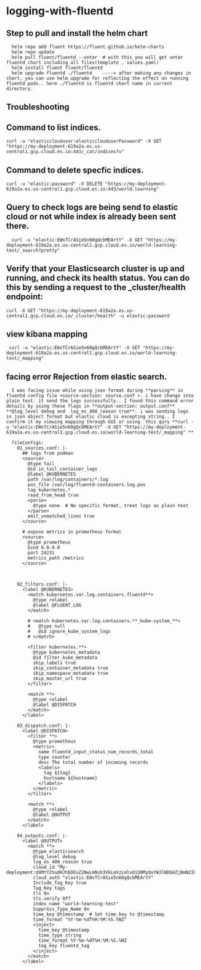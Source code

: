 # logging-with-fluentd

## Step to pull and install the helm chart

      helm repo add fluent https://fluent.github.io/helm-charts
      helm repo update
      helm pull fluent/fluentd --untar  # with this you will get untar fluentd chart including all files(template , values.yaml)
      helm install fluent fluent/fluentd
      helm upgrade fluentd ./fluentd    ----> after making any changes in chart, you can use helm upgrade for reflecting the effect on running fluentd pods.. here ./fluentd is fluentd chart name in current directory.
     


## Troubleshooting
## Command to list indices.

    curl -u "elasticclouduser:elasticclouduserPassword" -X GET "https://my-deployment-619a2a.es.us-central1.gcp.cloud.es.io:443/_cat/indices?v"

## Command to delete specfic indices.

    curl -u "elastic:password" -X DELETE "https://my-deployment-619a2a.es.us-central1.gcp.cloud.es.io:443/world-learning"

## Query to check logs are being send to elastic cloud or not while index is already been sent there.

      curl -u "elastic:EWsTCrASie5n60gQcbMEArtY" -X GET "https://my-deployment-619a2a.es.us-central1.gcp.cloud.es.io/world-learning-test/_search?pretty"

## Verify that your Elasticsearch cluster is up and running, and check its health status. You can do this by sending a request to the _cluster/health endpoint:

    curl -X GET "https://my-deployment-619a2a.es.us-central1.gcp.cloud.es.io/_cluster/health" -u elastic:password

## view kibana mapping
     curl -u "elastic:EWsTCrASie5n60gQcbMEArtY" -X GET "https://my-deployment-619a2a.es.us-central1.gcp.cloud.es.io/world-learning-test/_mapping"  

## facing error Rejection from elastic search.

      I was facing issue while using json format during **parsing** in fluentd config file <source-section: source.conf >. i have change into plain text. it send the logs successfully.. I found this command error details by using these flags in **output-section: output.conf** **@log_level debug and  log_es_400_reason true**. i was sending logs in json object format but elastic cloud is excepting string.. I confirm it my viewing mapping through GUI or using  this qury **curl -u "elastic:EWsTCrASie5n60gQcbMEArtY" -X GET "https://my-deployment-619a2a.es.us-central1.gcp.cloud.es.io/world-learning-test/_mapping" **

      fileConfigs:
        01_sources.conf: |-
          ## logs from podman
          <source>
            @type tail
            @id in_tail_container_logs
            @label @KUBERNETES
            path /var/log/containers/*.log
            pos_file /var/log/fluentd-containers.log.pos
            tag kubernetes.*
            read_from_head true
            <parse>
              @type none  # No specific format, treat logs as plain text
            </parse>
            emit_unmatched_lines true
          </source>
      
          # expose metrics in prometheus format
          <source>
            @type prometheus
            bind 0.0.0.0
            port 24231
            metrics_path /metrics
          </source>
      
          
      
        02_filters.conf: |-
          <label @KUBERNETES>
            <match kubernetes.var.log.containers.fluentd**>
              @type relabel
              @label @FLUENT_LOG
            </match>
      
            # <match kubernetes.var.log.containers.**_kube-system_**>
            #   @type null
            #   @id ignore_kube_system_logs
            # </match>
      
            <filter kubernetes.**>
              @type kubernetes_metadata
              @id filter_kube_metadata
              skip_labels true
              skip_container_metadata true
              skip_namespace_metadata true
              skip_master_url true
            </filter>
      
            <match **>
              @type relabel
              @label @DISPATCH
            </match>
          </label>
      
        03_dispatch.conf: |-
          <label @DISPATCH>
            <filter **>
              @type prometheus
              <metric>
                name fluentd_input_status_num_records_total
                type counter
                desc The total number of incoming records
                <labels>
                  tag ${tag}
                  hostname ${hostname}
                </labels>
              </metric>
            </filter>
      
            <match **>
              @type relabel
              @label @OUTPUT
            </match>
          </label>
      
        04_outputs.conf: |-
          <label @OUTPUT>
            <match **>
              @type elasticsearch
              @log_level debug
              log_es_400_reason true
              cloud_id "My-deployment:dXMtY2VudHJhbDEuZ2NwLmNsb3VkLmVzLmlvOjQ0MyQxYWJlNDQ4ZjBmN2I0NzUzYTFkZWMyYjhiMTVhOGUxNCRjYzk0N2NkYTRjNzM0ODFmYWRhZjNmOTE1OWU2Yzg4MQ=="
              cloud_auth "elastic:EWsTCrASie5n60gQcbMEArtY"
              Include_Tag_Key true
              Tag_Key tags
              tls On
              tls.verify Off 
              index_name "world-learning-test"
              Suppress_Type_Name On
              time_key @timestamp  # Set time_key to @timestamp
              time_format "%Y-%m-%dT%H:%M:%S.%NZ"
              <inject>
                time_key @timestamp
                time_type string
                time_format %Y-%m-%dT%H:%M:%S.%NZ
                tag_key fluentd_tag
              </inject>
            </match>
          </label>
      
      
      
